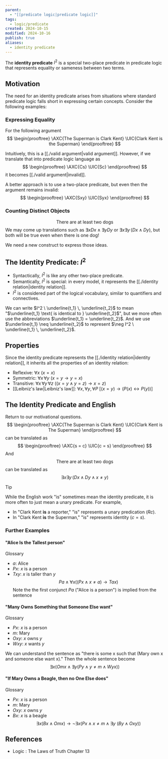 ```yaml
---
parent:
  - "[[predicate logic|predicate logic]]"
tags:
  - logic/predicate
created: 2024-10-15
modified: 2024-10-16
publish: true
aliases:
  - identity predicate
---
```

The **identity predicate** $I^2$ is a special two-place predicate in predicate logic that represents equality or sameness between two terms.

## Motivation
The need for an identity predicate arises from situations where standard predicate logic falls short in expressing certain concepts. Consider the following examples:

### Expressing Equality
For the following argument
$$
\begin{prooftree}
\AXC{The Superman is Clark Kent}
\UIC{Clark Kent is the Superman}
\end{prooftree}
$$

Intuitively, this is a [[./valid argument|valid argument]]. However, if we translate that into predicate logic language as
$$
\begin{prooftree}
\AXC{Cs}
\UIC{Sc}
\end{prooftree}
$$
it becomes [[./valid argument|invalid]].

A better approach is to use a two-place predicate, but even then the argument remains invalid:
$$
\begin{prooftree}
\AXC{Sxy}
\UIC{Syx}
\end{prooftree}
$$

### Counting Distinct Objects
$$
\text{There are at least two dogs}
$$
We may come up translations such as $\exists x Dx \land \exists y Dy$ or $\exists x \exists y \, (Dx \land Dy)$, but both will be true even when there is one dog!

We need a new construct to express those ideas.

## The Identity Predicate: $I^2$
- Syntactically, $I^2$ is like any other two-place predicate.
- Semantically, $I^2$ is special: in every model, it represents the [[./identity relation|identity relation]].
- $I^2$ is considered part of the logical vocabulary, similar to quantifiers and connectives.

We can write $I^2 \ \underline{t_1} \, \underline{t_2}$ to mean "$\underline{t_1} \text{ is identical to } \underline{t_2}$", but we more often use the abbreviations $\underline{t_1} = \underline{t_2}$. And we use $\underline{t_1} \neq \underline{t_2}$ to represent $\neg I^2 \ \underline{t_1} \, \underline{t_2}$.

## Properties
Since the identity predicate represents the [[./identity relation|identity relation]], it inherits all the properties of an identity relation:
- Reflexive: $\forall x \ (x = x)$
- Symmetric: $\forall x\,\forall y \ (x = y \to y = x)$
- Transitive: $\forall x\,\forall y\,\forall z \ ((x = y \land y = z) \to x = z)$
- [[Leibniz's law|Leibniz's law]]: $\forall x,\forall y,\forall P \ \bigl[ (x = y) \to (P(x) \leftrightarrow P(y)) \bigr]$

## The Identity Predicate and English
Return to our motivational questions.
$$
\begin{prooftree}
\AXC{The Superman is Clark Kent}
\UIC{Clark Kent is The Superman}
\end{prooftree}
$$
can be translated as
$$
\begin{prooftree}
\AXC{s = c}
\UIC{c = s}
\end{prooftree}
$$
And 
$$
\text{There are at least two dogs}
$$
can be translated as
$$
\exists x \exists y \, (Dx \land Dy \land x \neq y)
$$

> [!tip] 
> While the English work "is" sometimes mean the identity predicate, it is more often to just mean a unary predicate. For example,
> - In "Clark Kent **is** a reporter," "is" represents a unary predication ($Rc$).
> - In "Clark Kent **is** the Superman," "is" represents identity ($c = s$).

### Further Examples
#### "Alice Is the Tallest person"
Glossary
- $a$: Alice
- $Px$: $x$ is a person
- $T x y$: $x$ is taller than $y$
$$
Pa \land \forall x ((Px \land x \neq a) \to Tax)
$$
Note the the first conjunct $Pa$ ("Alice is a person") is implied from the sentence

#### "Many Owns Something that Someone Else want"
Glossary
- $P x$: $x$ is a person
- $m$: Mary
- $O xy$: $x$ owns $y$
- $W xy$: $x$ wants $y$

We can understand the sentence as "there is some x such that (Mary own x and someone else want x)." Then the whole sentence become
$$
\exists x (Omx \land \exists y (Py \land y \neq m \land W y x))
$$

#### "If Mary Owns a Beagle, then no One Else does"
Glossary
- $P x$: $x$ is a person
- $m$: Mary
- $O xy$: $x$ owns $y$
- $B x$: $x$ is a beagle
$$
\exists x (Bx \land Omx) \to \neg \exists x (Px \land x \neq m \land \exists y\ (By \land Oxy))
$$

## References
- Logic : The Laws of Truth Chapter 13